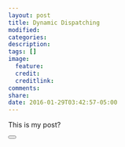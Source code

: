 ```yaml
---
layout: post
title: Dynamic Dispatching
modified:
categories:
description:
tags: []
image:
  feature:
  credit:
  creditlink:
comments:
share:
date: 2016-01-29T03:42:57-05:00
---
```

This is my post?


<button type="button" class="btn btn-github"></button>
